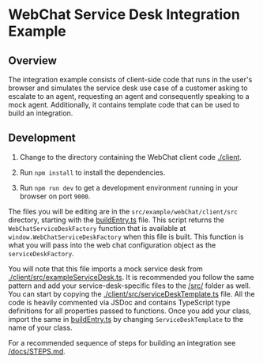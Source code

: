 # WebChat Service Desk Integration Example

## Overview

The integration example consists of client-side code that runs in the user's browser and simulates the service desk use
case of a customer asking to escalate to an agent, requesting an agent and consequently speaking to a mock agent.
Additionally, it contains template code that can be used to build an integration.

## Development

1. Change to the directory containing the WebChat client code [./client](client).

1. Run `npm install` to install the dependencies.

1. Run `npm run dev` to get a development environment running in your browser on port `9000`.

The files you will be editing are in the `src/example/webChat/client/src` directory, starting with the
[buildEntry.ts](client/src/buildEntry.ts) file. This script returns the `WebChatServiceDeskFactory` function that is
available at `window.WebChatServiceDeskFactory` when this file is built. This function is what you will pass into the
web chat configuration object as the `serviceDeskFactory`.

You will note that this file imports a mock service desk from
[./client/src/exampleServiceDesk.ts](client/src/exampleServiceDesk.ts). It is recommended you follow the same pattern
and add your service-desk-specific files to the [/src/](/src/) folder as well. You can start by copying the
[./client/src/serviceDeskTemplate.ts](../client/src/serviceDeskTemplate.ts) file. All the code is heavily commented
via JSDoc and contains TypeScript type definitions for all properties passed to functions. Once you add your class,
import the same in [buildEntry.ts](client/src/buildEntry.ts) by changing `ServiceDeskTemplate` to the name of your
class.

For a recommended sequence of steps for building an integration see [/docs/STEPS.md](/docs/STEPS.md).
